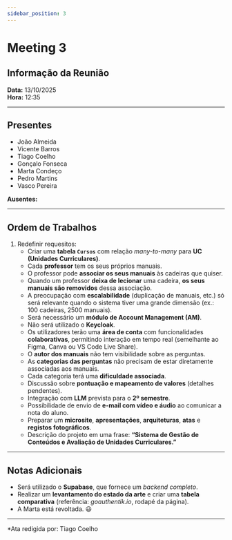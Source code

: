 ```yaml
---
sidebar_position: 3
---
```


# Meeting 3

## Informação da Reunião

**Data:** 13/10/2025  
**Hora:** 12:35

---

## Presentes

- João Almeida
- Vicente Barros
- Tiago Coelho
- Gonçalo Fonseca
- Marta Condeço
- Pedro Martins
- Vasco Pereira

**Ausentes:**

---

## Ordem de Trabalhos


1. Redefinir requesitos:     
    - Criar uma **tabela `Cursos`** com relação *many-to-many* para **UC (Unidades Curriculares)**.
    - Cada **professor** tem os seus próprios manuais.
    - O professor pode **associar os seus manuais** às cadeiras que quiser.
    - Quando um professor **deixa de lecionar** uma cadeira, **os seus manuais são removidos** dessa associação.
    - A preocupação com **escalabilidade** (duplicação de manuais, etc.) só será relevante quando o sistema tiver uma grande dimensão (ex.: 100 cadeiras, 2500 manuais).
    - Será necessário um **módulo de Account Management (AM)**.  
    - Não será utilizado o **Keycloak**.  
    - Os utilizadores terão uma **área de conta** com funcionalidades **colaborativas**, permitindo interação em tempo real (semelhante ao Figma, Canva ou VS Code Live Share).
    - O **autor dos manuais** não tem visibilidade sobre as perguntas.
    - As **categorias das perguntas** não precisam de estar diretamente associadas aos manuais.
    - Cada categoria terá uma **dificuldade associada**.
    - Discussão sobre **pontuação e mapeamento de valores** (detalhes pendentes).
    - Integração com **LLM** prevista para o **2º semestre**.
    - Possibilidade de envio de **e-mail com vídeo e áudio** ao comunicar a nota do aluno.
    - Preparar um **microsite**, **apresentações**, **arquiteturas**, **atas** e **registos fotográficos**.
    - Descrição do projeto em uma frase: **“Sistema de Gestão de Conteúdos e Avaliação de Unidades Curriculares.”**

---

## Notas Adicionais

- Será utilizado o **Supabase**, que fornece um *backend completo*.  
- Realizar um **levantamento do estado da arte** e criar uma **tabela comparativa** (referência: *goauthentik.io*, rodapé da página).  
- A Marta está revoltada. 😃

---

*Ata redigida por: Tiago Coelho
